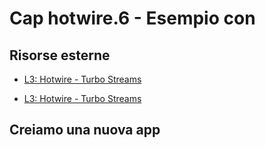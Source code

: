 # <a name="top"></a> Cap hotwire.6 - Esempio con 





## Risorse esterne

- [L3: Hotwire - Turbo Streams](https://school.mixandgo.com/targets/259)

- [L3: Hotwire - Turbo Streams](https://school.mixandgo.com/targets/259)



## Creiamo una nuova app
